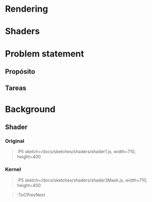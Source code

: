 # Rendering
# Shaders

# Problem statement

## Propósito

## Tareas

# Background

## Shader
### Original
> :P5 sketch=/docs/sketches/shaders/shader1.js, width=710, height=400

### Kernel
> :P5 sketch=/docs/sketches/shaders/shader3Mask.js, width=710, height=400

> :ToCPrevNext